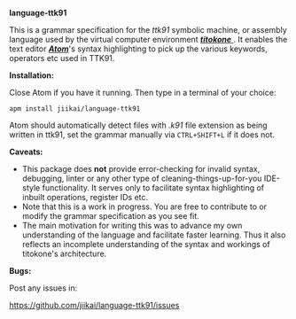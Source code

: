 ****language-ttk91****



This is a grammar specification for the *ttk91* symbolic machine, or assembly language used by the virtual computer environment [***titokone*** ](https://github.com/titokone/titokone). It enables the text editor [***Atom***](https://atom.io/)'s syntax highlighting to pick up the various keywords, operators etc used in TTK91.

****Installation:****

Close Atom if you have it running. Then type in a terminal of your choice:

`apm install jiikai/language-ttk91`

Atom should automatically detect files with *.k91* file extension as being written in ttk91, set the grammar manually via `CTRL+SHIFT+L` if it does not.

****Caveats:****

- This package does ****not**** provide error-checking for invalid syntax, debugging, linter or any other type of cleaning-things-up-for-you IDE-style functionality. It serves only to facilitate syntax highlighting of inbuilt operations, register IDs etc.
- Note that this is a work in progress. You are free to contribute to or modify the grammar specification as you see fit.
- The main motivation for writing this was to advance my own understanding of the language and facilitate faster learning. Thus it also reflects an incomplete understanding of the syntax and workings of titokone's architecture.

****Bugs:****

Post any issues in:

 https://github.com/jiikai/language-ttk91/issues
